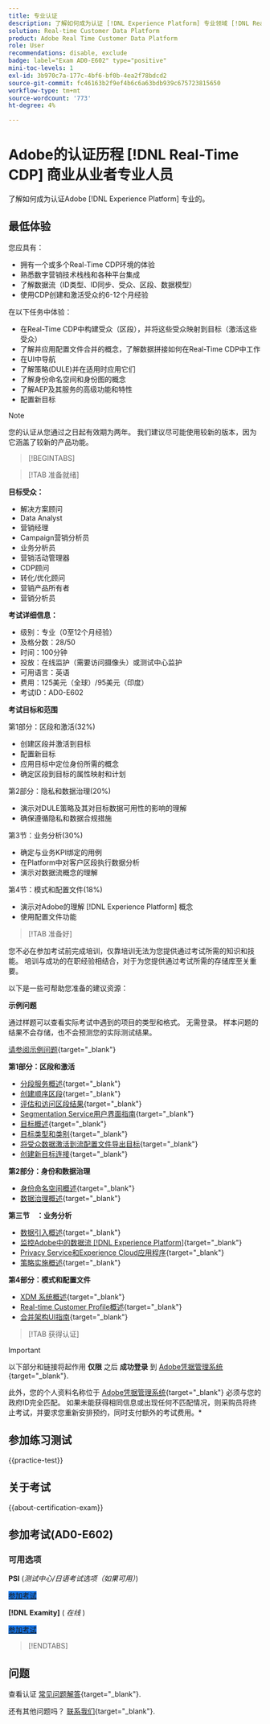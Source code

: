 ```yaml
---
title: 专业认证
description: 了解如何成为认证 [!DNL Experience Platform] 专业领域 [!DNL Real-Time Customer Data Platform]
solution: Real-time Customer Data Platform
product: Adobe Real Time Customer Data Platform
role: User
recommendations: disable, exclude
badge: label="Exam AD0-E602" type="positive"
mini-toc-levels: 1
exl-id: 3b970c7a-177c-4bf6-bf0b-4ea2f78bdcd2
source-git-commit: fc46163b2f9ef4b6c6a63bdb939c675723815650
workflow-type: tm+mt
source-wordcount: '773'
ht-degree: 4%

---
```


# Adobe的认证历程 [!DNL Real-Time CDP] 商业从业者专业人员

了解如何成为认证Adobe [!DNL Experience Platform] 专业的。

## 最低体验

您应具有：

* 拥有一个或多个Real-Time CDP环境的体验
* 熟悉数字营销技术栈栈和各种平台集成
* 了解数据流（ID类型、ID同步、受众、区段、数据模型）
* 使用CDP创建和激活受众的6-12个月经验

在以下任务中体验：

* 在Real-Time CDP中构建受众（区段），并将这些受众映射到目标（激活这些受众）
* 了解并应用配置文件合并的概念，了解数据拼接如何在Real-Time CDP中工作
* 在UI中导航
* 了解策略(DULE)并在适用时应用它们
* 了解身份命名空间和身份图的概念
* 了解AEP及其服务的高级功能和特性
* 配置新目标

>[!NOTE]
>
>您的认证从您通过之日起有效期为两年。 我们建议尽可能使用较新的版本，因为它涵盖了较新的产品功能。

>[!BEGINTABS]

>[!TAB 准备就绪]

**目标受众：**

* 解决方案顾问
* Data Analyst
* 营销经理
* Campaign营销分析员
* 业务分析员
* 营销活动管理器
* CDP顾问
* 转化/优化顾问
* 营销产品所有者
* 营销分析员

**考试详细信息：**

* 级别：专业（0至12个月经验）
* 及格分数：28/50
* 时间：100分钟
* 投放：在线监护（需要访问摄像头）或测试中心监护
* 可用语言：英语
* 费用：125美元（全球）/95美元（印度）
* 考试ID：AD0-E602

**考试目标和范围**

第1部分：区段和激活(32%)

* 创建区段并激活到目标
* 配置新目标
* 应用目标中定位身份所需的概念
* 确定区段到目标的属性映射和计划

第2部分：隐私和数据治理(20%)

* 演示对DULE策略及其对目标数据可用性的影响的理解
* 确保遵循隐私和数据合规措施

第3节：业务分析(30%)

* 确定与业务KPI绑定的用例
* 在Platform中对客户区段执行数据分析
* 演示对数据流概念的理解

第4节：模式和配置文件(18%)

* 演示对Adobe的理解 [!DNL Experience Platform] 概念
* 使用配置文件功能

>[!TAB 准备好]

您不必在参加考试前完成培训，仅靠培训无法为您提供通过考试所需的知识和技能。 培训与成功的在职经验相结合，对于为您提供通过考试所需的存储库至关重要。

以下是一些可帮助您准备的建议资源：

**示例问题**

通过样题可以查看实际考试中遇到的项目的类型和格式。 无需登录。 样本问题的结果不会存储，也不会预测您的实际测试结果。

[请参阅示例问题](https://scorpion.caveon.com/launchpad/ad3-e602-adobe-real-time-cdp-business-practitioner-professional-sample-questions){target="_blank"}

**第1部分：区段和激活**

* [分段服务概述](https://experienceleague.adobe.com/docs/experience-platform/segmentation/home.html){target="_blank"}
* [创建顺序区段](https://experienceleague.adobe.com/docs/platform-learn/tutorials/segments/create-sequential-segments.html){target="_blank"}
* [评估和访问区段结果](https://experienceleague.adobe.com/docs/experience-platform/segmentation/tutorials/evaluate-a-segment.html){target="_blank"}
* [Segmentation Service用户界面指南](https://experienceleague.adobe.com/docs/experience-platform/segmentation/ui/overview.html#scheduled-segmentation){target="_blank"}
* [目标概述](https://experienceleague.adobe.com/docs/experience-platform/destinations/home.html?lang=zh-Hans){target="_blank"}
* [目标类型和类别](https://experienceleague.adobe.com/docs/experience-platform/destinations/destination-types.html){target="_blank"}
* [将受众数据激活到流配置文件导出目标](https://experienceleague.adobe.com/docs/experience-platform/destinations/ui/activate/activate-streaming-profile-destinations.html){target="_blank"}
* [创建新目标连接](https://experienceleague.adobe.com/docs/experience-platform/destinations/ui/connect-destination.html){target="_blank"}

**第2部分：身份和数据治理**

* [身份命名空间概述](https://experienceleague.adobe.com/docs/experience-platform/identity/namespaces.html?lang=zh-Hans){target="_blank"}
* [数据治理概述](https://experienceleague.adobe.com/docs/experience-platform/data-governance/home.html?lang=zh-Hans){target="_blank"}

**第三节　：业务分析**

* [数据引入概述](https://experienceleague.adobe.com/docs/experience-platform/ingestion/home.html?lang=zh-Hans){target="_blank"}
* [监控Adobe中的数据流 [!DNL Experience Platform]](https://experienceleague.adobe.com/docs/platform-learn/tutorials/monitoring/data-monitoring.html){target="_blank"}
* [Privacy Service和Experience Cloud应用程序](https://experienceleague.adobe.com/docs/experience-platform/privacy/experience-cloud-apps.html){target="_blank"}
* [策略实施概述](https://experienceleague.adobe.com/docs/experience-platform/data-governance/enforcement/overview.html){target="_blank"}

**第4部分：模式和配置文件**

* [XDM 系统概述](https://experienceleague.adobe.com/docs/experience-platform/xdm/home.html?lang=zh-Hans){target="_blank"}
* [Real-time Customer Profile概述](https://experienceleague.adobe.com/docs/experience-platform/rtcdp/profile/profile-overview.html){target="_blank"}
* [合并架构UI指南](https://experienceleague.adobe.com/docs/experience-platform/profile/union-schemas/union-schema.html){target="_blank"}

>[!TAB 获得认证]

>[!IMPORTANT]
>
>以下部分和链接将起作用 **仅限**  之后 **成功登录** 到 [Adobe凭据管理系统](https://www.certmetrics.com/adobe){target="_blank"}.
>
>此外，您的个人资料名称位于 [Adobe凭据管理系统](https://www.certmetrics.com/adobe){target="_blank"} 必须与您的政府ID完全匹配。 如果未能获得相同信息或出现任何不匹配情况，则采购员将终止考试，并要求您重新安排预约，同时支付额外的考试费用。*

## 参加练习测试

{{practice-test}}

## 关于考试

{{about-certification-exam}}

## 参加考试(AD0-E602)

### 可用选项

**PSI** (*测试中心/日语考试选项（如果可用）*)

<a href="https://www.certmetrics.com/adobe/candidate/psi_sso_adobe.aspx?redir=yes&amp;ec=AD0-E602" target="_blank" class="spectrum-Button spectrum-Button--fill spectrum-Button--accent spectrum-Button--sizeM is-margin-bottom-big-big at-element-click-tracking" style="background-color:#1473E6">

<span class="spectrum-Button-label has-no-wrap">
   参加考试
</span>
</a>

**[!DNL Examity]** ( *在线* )

<a href="https://www.certmetrics.com/adobe/candidate/examity_sso.aspx?eid=AD0-E602" target="_blank" class="spectrum-Button spectrum-Button--fill spectrum-Button--accent spectrum-Button--sizeM is-margin-bottom-big-big at-element-click-tracking" style="background-color:#1473E6">

<span class="spectrum-Button-label has-no-wrap">
   参加考试
</span>
</a>

>[!ENDTABS]

## 问题

查看认证 [常见问题解答](https://experienceleague.adobe.com/docs/certification/certification/faq.html){target="_blank"}.

还有其他问题吗？ [联系我们](mailto:certif@adobe.com){target="_blank"}.
